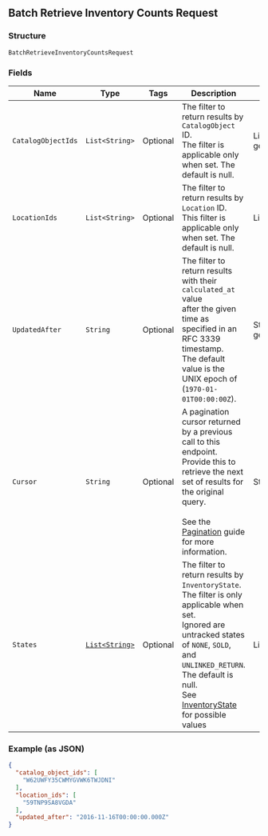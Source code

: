 ## Batch Retrieve Inventory Counts Request

### Structure

`BatchRetrieveInventoryCountsRequest`

### Fields

| Name | Type | Tags | Description | Getter |
|  --- | --- | --- | --- | --- |
| `CatalogObjectIds` | `List<String>` | Optional | The filter to return results by `CatalogObject` ID.<br>The filter is applicable only when set.  The default is null. | List<String> getCatalogObjectIds() |
| `LocationIds` | `List<String>` | Optional | The filter to return results by `Location` ID. <br>This filter is applicable only when set. The default is null. | List<String> getLocationIds() |
| `UpdatedAfter` | `String` | Optional | The filter to return results with their `calculated_at` value <br>after the given time as specified in an RFC 3339 timestamp. <br>The default value is the UNIX epoch of (`1970-01-01T00:00:00Z`). | String getUpdatedAfter() |
| `Cursor` | `String` | Optional | A pagination cursor returned by a previous call to this endpoint.<br>Provide this to retrieve the next set of results for the original query.<br><br>See the [Pagination](https://developer.squareup.com/docs/working-with-apis/pagination) guide for more information. | String getCursor() |
| `States` | [`List<String>`](/doc/models/inventory-state.md) | Optional | The filter to return results by `InventoryState`. The filter is only applicable when set.<br>Ignored are untracked states of `NONE`, `SOLD`, and `UNLINKED_RETURN`.<br>The default is null.<br>See [InventoryState](#type-inventorystate) for possible values | List<String> getStates() |

### Example (as JSON)

```json
{
  "catalog_object_ids": [
    "W62UWFY35CWMYGVWK6TWJDNI"
  ],
  "location_ids": [
    "59TNP9SA8VGDA"
  ],
  "updated_after": "2016-11-16T00:00:00.000Z"
}
```

